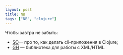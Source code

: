 ```yaml
---
layout: post
title: NB
tags: ["NB", "clojure"]
---
```


Чтобы завтра не забыть:
* [SO](http://stackoverflow.com/questions/1341154/building-a-clojure-app-with-a-command-line-interface)— про то, как делать cli-приложения в Clojure;
* [GH](https://github.com/weavejester/hiccup) — библиотека для работы с XML/HTML.
